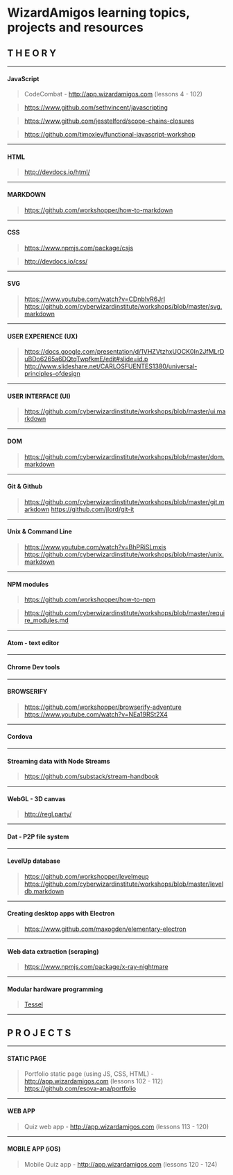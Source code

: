 # WizardAmigos learning topics, projects and resources

## T H E O R Y

---

#### JavaScript

>CodeCombat - http://app.wizardamigos.com (lessons 4 - 102)

>https://www.github.com/sethvincent/javascripting

>https://www.github.com/jesstelford/scope-chains-closures

>https://github.com/timoxley/functional-javascript-workshop

---

#### HTML

>http://devdocs.io/html/

---

#### MARKDOWN

>https://github.com/workshopper/how-to-markdown

---

#### CSS

>https://www.npmjs.com/package/csjs

>http://devdocs.io/css/

---

#### SVG

>https://www.youtube.com/watch?v=CDnbIvR6JrI
>https://github.com/cyberwizardinstitute/workshops/blob/master/svg.markdown

---

#### USER EXPERIENCE (UX)

>https://docs.google.com/presentation/d/1VHZVtzhxUOCK0In2JfMLrDuBDo6265a6DQtqTwpfkmE/edit#slide=id.p
>http://www.slideshare.net/CARLOSFUENTES1380/universal-principles-ofdesign

---

#### USER INTERFACE (UI)

>https://github.com/cyberwizardinstitute/workshops/blob/master/ui.markdown

---

#### DOM

>https://github.com/cyberwizardinstitute/workshops/blob/master/dom.markdown

---

#### Git & Github

>https://github.com/cyberwizardinstitute/workshops/blob/master/git.markdown
>https://github.com/jlord/git-it

---

#### Unix & Command Line

>https://www.youtube.com/watch?v=BhPRiSLmxis
>https://github.com/cyberwizardinstitute/workshops/blob/master/unix.markdown

---

#### NPM modules

>https://github.com/workshopper/how-to-npm

>https://github.com/cyberwizardinstitute/workshops/blob/master/require_modules.md

---

#### Atom - text editor

>

---

#### Chrome Dev tools

>

---

#### BROWSERIFY

>https://github.com/workshopper/browserify-adventure
>https://www.youtube.com/watch?v=NEa19RSt2X4

---

#### Cordova


---

#### Streaming data with Node Streams

>https://github.com/substack/stream-handbook

---

#### WebGL - 3D canvas

>http://regl.party/

---

#### Dat - P2P file system

>

---

#### LevelUp database

>https://github.com/workshopper/levelmeup
>https://github.com/cyberwizardinstitute/workshops/blob/master/leveldb.markdown

---

#### Creating desktop apps with Electron

>https://www.github.com/maxogden/elementary-electron


---

#### Web data extraction (scraping)

>https://www.npmjs.com/package/x-ray-nightmare

---


#### Modular hardware programming

>[Tessel](https://tessel.gitbooks.io/t2-docs/content/)

---

## P R O J E C T S

---

#### STATIC PAGE
>Portfolio static page (using JS, CSS, HTML) - http://app.wizardamigos.com (lessons 102 - 112)
>https://github.com/esova-ana/portfolio

---

#### WEB APP

>Quiz web app - http://app.wizardamigos.com (lessons 113 - 120)

---

#### MOBILE APP (iOS)

>Mobile Quiz app - http://app.wizardamigos.com (lessons 120 - 124)
